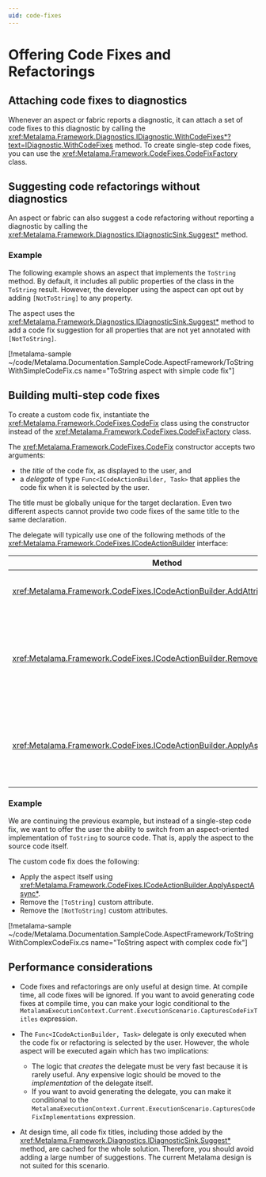 ```yaml
---
uid: code-fixes
---
```


# Offering Code Fixes and Refactorings

## Attaching code fixes to diagnostics

Whenever an aspect or fabric reports a diagnostic, it can attach a set of code fixes to this diagnostic by calling the <xref:Metalama.Framework.Diagnostics.IDiagnostic.WithCodeFixes*?text=IDiagnostic.WithCodeFixes> method. To create single-step code fixes, you can use the <xref:Metalama.Framework.CodeFixes.CodeFixFactory> class.


## Suggesting code refactorings without diagnostics

An aspect or fabric can also suggest a code refactoring without reporting a diagnostic by calling the <xref:Metalama.Framework.Diagnostics.IDiagnosticSink.Suggest*> method.

### Example

The following example shows an aspect that implements the `ToString` method. By default, it includes all public properties of the class in the `ToString` result. However, the developer using the aspect can opt out by adding `[NotToString]` to any property.

The aspect uses the <xref:Metalama.Framework.Diagnostics.IDiagnosticSink.Suggest*> method to add a code fix suggestion for all properties that are not yet annotated with `[NotToString]`.

[!metalama-sample ~/code/Metalama.Documentation.SampleCode.AspectFramework/ToStringWithSimpleCodeFix.cs name="ToString aspect with simple code fix"]

## Building multi-step code fixes

To create a custom code fix, instantiate the <xref:Metalama.Framework.CodeFixes.CodeFix> class using the constructor instead of the <xref:Metalama.Framework.CodeFixes.CodeFixFactory> class.

The <xref:Metalama.Framework.CodeFixes.CodeFix> constructor accepts two arguments:

* the _title_ of the code fix, as displayed to the user, and
* a _delegate_ of type `Func<ICodeActionBuilder, Task>` that applies the code fix when it is selected by the user.

The title must be globally unique for the target declaration. Even two different aspects cannot provide two code fixes of the same title to the same declaration.

The delegate will typically use one of the following methods of the <xref:Metalama.Framework.CodeFixes.ICodeActionBuilder> interface:

| Method | Description |
|------|----|
| <xref:Metalama.Framework.CodeFixes.ICodeActionBuilder.AddAttributeAsync*> | Adds a custom attribute to a declaration.
| <xref:Metalama.Framework.CodeFixes.ICodeActionBuilder.RemoveAttributesAsync*> | Removes all custom attributes of a given type to a given declaration and all contained declarations.
| <xref:Metalama.Framework.CodeFixes.ICodeActionBuilder.ApplyAspectAsync*> | Transforms the source code using an aspect (as if it were applied as a live template).

### Example

We are continuing the previous example, but instead of a single-step code fix, we want to offer the user the ability to switch from an aspect-oriented implementation of `ToString` to source code. That is, apply the aspect to the source code itself.

The custom code fix does the following:

* Apply the aspect itself using <xref:Metalama.Framework.CodeFixes.ICodeActionBuilder.ApplyAspectAsync*>.
* Remove the `[ToString]` custom attribute.
* Remove the `[NotToString]` custom attributes.

[!metalama-sample ~/code/Metalama.Documentation.SampleCode.AspectFramework/ToStringWithComplexCodeFix.cs name="ToString aspect with complex code fix"]

## Performance considerations

* Code fixes and refactorings are only useful at design time. At compile time, all code fixes will be ignored. If you want to avoid generating code fixes at compile time, you can make your logic conditional to the `MetalamaExecutionContext.Current.ExecutionScenario.CapturesCodeFixTitles` expression.

* The `Func<ICodeActionBuilder, Task>`  delegate is only executed when the code fix or refactoring is selected by the user. However, the whole aspect will be executed again which has two implications:
  * The logic that _creates_ the delegate must be very fast because it is rarely useful. Any expensive logic should be moved to the _implementation_ of the delegate itself.
  * If you want to avoid generating the delegate, you can make it conditional to the `MetalamaExecutionContext.Current.ExecutionScenario.CapturesCodeFixImplementations` expression.

* At design time, all code fix titles, including those added by the <xref:Metalama.Framework.Diagnostics.IDiagnosticSink.Suggest*> method, are cached for the whole solution. Therefore, you should avoid adding a large number of suggestions. The current Metalama design is not suited for this scenario.

